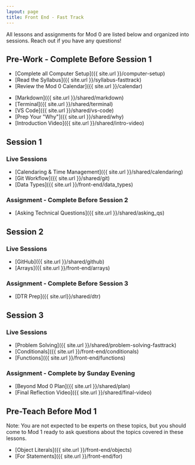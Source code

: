 ```yaml
---
layout: page
title: Front End - Fast Track
---
```


All lessons and assignments for Mod 0 are listed below and organized into sessions. Reach out if you have any questions! 

## Pre-Work - Complete Before Session 1
* [Complete all Computer Setup]({{ site.url }}/computer-setup) 
* [Read the Syllabus]({{ site.url }}/syllabus-fasttrack) 
* [Review the Mod 0 Calendar]({{ site.url }}/calendar)
<!-- * [Slack 101]({{ site.url }}/prework/slack101) -->
* [Markdown]({{ site.url }}/shared/markdown)
* [Terminal]({{ site.url }}/shared/terminal)
* [VS Code]({{ site.url }}/shared/vs-code)
* [Prep Your "Why"]({{ site.url }}/shared/why)
* [Introduction Video]({{ site.url }}/shared/intro-video)

## Session 1
### Live Sessions
* [Calendaring & Time Management]({{ site.url }}/shared/calendaring)
* [Git Workflow]({{ site.url }}/shared/git)
* [Data Types]({{ site.url }}/front-end/data_types)

### Assignment - Complete Before Session 2
* [Asking Technical Questions]({{ site.url }}/shared/asking_qs) 

## Session 2
### Live Sessions
* [GitHub]({{ site.url }}/shared/github)
* [Arrays]({{ site.url }}/front-end/arrays)

### Assignment - Complete Before Session 3
* [DTR Prep]({{ site.url}}/shared/dtr)

## Session 3
### Live Sessions
* [Problem Solving]({{ site.url }}/shared/problem-solving-fasttrack)
* [Conditionals]({{ site.url }}/front-end/conditionals)
* [Functions]({{ site.url }}/front-end/functions)

### Assignment - Complete by Sunday Evening
* [Beyond Mod 0 Plan]({{ site.url }}/shared/plan)
* [Final Reflection Video]({{ site.url }}/shared/final-video)

## Pre-Teach Before Mod 1
Note: You are not expected to be experts on these topics, but you should come to Mod 1 ready to ask questions about the topics covered in these lessons.
* [Object Literals]({{ site.url }}/front-end/objects)
* [For Statements]({{ site.url }}/front-end/for)

<br>
<br>
<br>
<br>
<br>
<br>